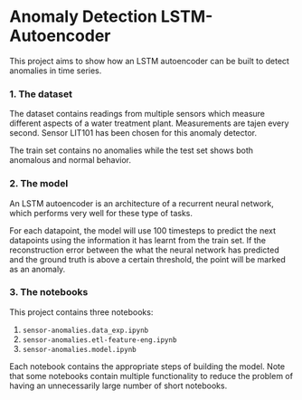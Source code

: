 # Anomaly Detection LSTM-Autoencoder

This project aims to show how an LSTM autoencoder can be built to detect anomalies in time series.

### 1. The dataset
The dataset contains readings from multiple sensors which measure different aspects of a water treatment plant. Measurements are tajen every second. Sensor LIT101 has been chosen for this anomaly detector.

The train set contains no anomalies while the test set shows both anomalous and normal behavior.

### 2. The model
An LSTM autoencoder is an architecture of a recurrent neural network, which performs very well for these type of tasks.

For each datapoint, the model will use 100 timesteps to predict the next datapoints using the information it has learnt from the train set. If the reconstruction error between the what the neural network has predicted and the ground truth is above a certain threshold, the point will be marked as an anomaly.

### 3. The notebooks
This project contains three notebooks:
1. ```sensor-anomalies.data_exp.ipynb```
2. ```sensor-anomalies.etl-feature-eng.ipynb```
3. ```sensor-anomalies.model.ipynb```

Each notebook contains the appropriate steps of building the model. Note that some notebooks contain multiple functionality to reduce the problem of having an unnecessarily large number of short notebooks.